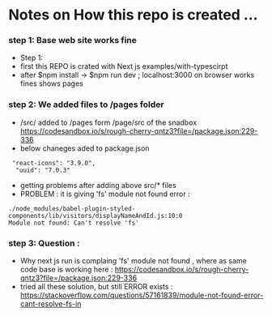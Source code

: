 #  Notes on How this repo is created ...

### step 1: Base web site works fine
 - Step 1:
 -  first this REPO is crated with  Next js  examples/with-typescirpt 
 -  after $npm install -> $npm run dev ;  localhost:3000  on browser works fines shows pages
 
 ### step 2: We added files to  /pages folder 
 - /src/ added to /pages  form /page/src of the snadbox  https://codesandbox.io/s/rough-cherry-qntz3?file=/package.json:229-336
 -  below chaneges aded to package.json  
 ```
  "react-icons": "3.9.0",
   "uuid": "7.0.3"
 ```
 - getting problems after adding above src/* files 
 - PROBLEM :  it is giving 'fs' module not found error : 
 ```
 ./node_modules/babel-plugin-styled-components/lib/visitors/displayNameAndId.js:10:0
 Module not found: Can't resolve 'fs'
 ```
### step 3:  Question : 
-  Why next js run is complaing  'fs' module not found , where as same code base is working here : https://codesandbox.io/s/rough-cherry-qntz3?file=/package.json:229-336
-  tried all these solution, but still ERROR exists : https://stackoverflow.com/questions/57161839/module-not-found-error-cant-resolve-fs-in
